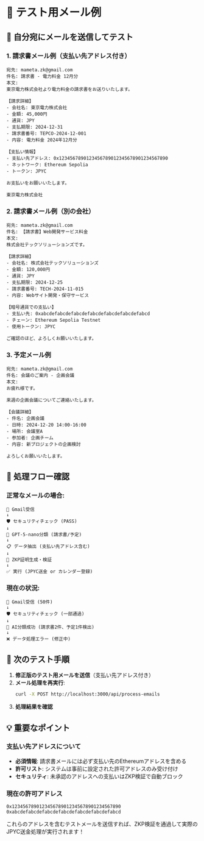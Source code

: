 # 🧪 テスト用メール例

## 📧 自分宛にメールを送信してテスト

### 1. 請求書メール例（支払い先アドレス付き）
```
宛先: mameta.zk@gmail.com
件名: 請求書 - 電力料金 12月分
本文:
東京電力株式会社より電力料金の請求書をお送りいたします。

【請求詳細】
- 会社名: 東京電力株式会社
- 金額: 45,000円
- 通貨: JPY
- 支払期限: 2024-12-31
- 請求書番号: TEPCO-2024-12-001
- 内容: 電力料金 2024年12月分

【支払い情報】
- 支払い先アドレス: 0x1234567890123456789012345678901234567890
- ネットワーク: Ethereum Sepolia
- トークン: JPYC

お支払いをお願いいたします。

東京電力株式会社
```

### 2. 請求書メール例（別の会社）
```
宛先: mameta.zk@gmail.com
件名: 【請求書】Web開発サービス料金
本文:
株式会社テックソリューションズです。

【請求詳細】
- 会社名: 株式会社テックソリューションズ
- 金額: 120,000円
- 通貨: JPY
- 支払期限: 2024-12-25
- 請求書番号: TECH-2024-11-015
- 内容: Webサイト開発・保守サービス

【暗号通貨での支払い】
- 支払い先: 0xabcdefabcdefabcdefabcdefabcdefabcdefabcd
- チェーン: Ethereum Sepolia Testnet
- 使用トークン: JPYC

ご確認のほど、よろしくお願いいたします。
```

### 3. 予定メール例
```
宛先: mameta.zk@gmail.com
件名: 会議のご案内 - 企画会議
本文:
お疲れ様です。

来週の企画会議についてご連絡いたします。

【会議詳細】
- 件名: 企画会議
- 日時: 2024-12-20 14:00-16:00
- 場所: 会議室A
- 参加者: 企画チーム
- 内容: 新プロジェクトの企画検討

よろしくお願いいたします。
```

## 🔄 処理フロー確認

### 正常なメールの場合:
```
📧 Gmail受信 
↓
🛡️ セキュリティチェック (PASS)
↓  
🤖 GPT-5-nano分類 (請求書/予定)
↓
📋 データ抽出 (支払い先アドレス含む)
↓
🔐 ZKP証明生成・検証
↓
✅ 実行 (JPYC送金 or カレンダー登録)
```

### 現在の状況:
```
📧 Gmail受信 (50件)
↓
🛡️ セキュリティチェック (一部通過)
↓
🤖 AI分類成功 (請求書2件、予定1件検出)
↓
❌ データ処理エラー (修正中)
```

## 🎯 次のテスト手順

1. **修正版のテスト用メールを送信**（支払い先アドレス付き）
2. **メール処理を再実行**:
   ```bash
   curl -X POST http://localhost:3000/api/process-emails
   ```
3. **処理結果を確認**

## 💡 重要なポイント

### 支払い先アドレスについて
- **必須情報**: 請求書メールには必ず支払い先のEthereumアドレスを含める
- **許可リスト**: システムは事前に設定された許可アドレスのみ受け付け
- **セキュリティ**: 未承認のアドレスへの支払いはZKP検証で自動ブロック

### 現在の許可アドレス
```
0x1234567890123456789012345678901234567890
0xabcdefabcdefabcdefabcdefabcdefabcdefabcd
```

これらのアドレスを含むテストメールを送信すれば、ZKP検証を通過して実際のJPYC送金処理が実行されます！ 